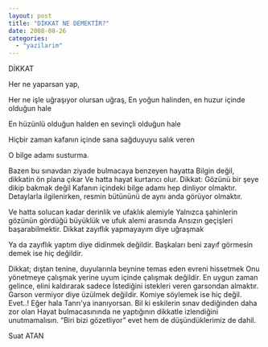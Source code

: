 ```yaml
---
layout: post
title: "DİKKAT NE DEMEKTİR?"
date: 2008-08-26
categories: 
  - "yazilarim"
---
```


DİKKAT

Her ne yaparsan yap,

Her ne işle uğraşıyor olursan uğraş, En yoğun halinden, en huzur içinde olduğun hale

En hüzünlü olduğun halden en sevinçli olduğun hale

Hiçbir zaman kafanın içinde sana sağduyuyu salık veren

O bilge adamı susturma.

Bazen bu sınavdan ziyade bulmacaya benzeyen hayatta Bilgin değil, dikkatin ön plana çıkar Ve hatta hayat kurtarıcı olur. Dikkat: Gözünü bir şeye dikip bakmak değil Kafanın içindeki bilge adamı hep dinliyor olmaktır. Detaylarla ilgilenirken, resmin bütününü de aynı anda görüyor olmaktır.

Ve hatta solucan kadar derinlik ve ufaklık alemiyle Yalnızca şahinlerin gözünün gördüğü büyüklük ve ufuk alemi arasında Ansızın geçişleri başarabilmektir. Dikkat zayıflık yapmayayım diye uğraşmak

Ya da zayıflık yaptım diye didinmek değildir. Başkaları beni zayıf görmesin demek ise hiç değildir.

Dikkat; dıştan tenine, duyularınla beynine temas eden evreni hissetmek Onu yönetmeye çalışmak yerine uyum içinde çalışmak değildir. En uygun zaman gelince, elini kaldırarak sadece İstediğini istekleri veren garsondan almaktır. Garson vermiyor diye üzülmek değildir. Komiye söylemek ise hiç değil. Evet..! Eğer hala Tanrı'ya inanıyorsan. Bil ki eskilerin sınav dediğinden daha zor olan Hayat bulmacasınında ne yaptığının dikkatle izlendiğini unutmamalısın. “Biri bizi gözetliyor” evet hem de düşündüklerimiz de dahil.

Suat ATAN
